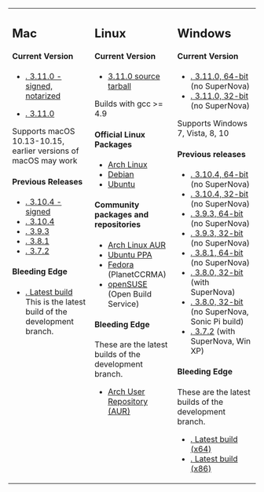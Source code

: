 <table>
    <tbody>
        <tr>
            <td width="32%" valign="top">
                <h2>
                    Mac
                </h2>
                <h4>Current Version</h4>
                <ul class="nodot">
                    <li>
                        <a href="https://github.com/supercollider/supercollider/releases/download/Version-3.11.0/SuperCollider-3.11.0-macOS-signed.zip"><i class="icon-download-alt">.</i> 3.11.0 - signed, notarized</a>
                    </li>
                </ul>
                <ul class="nodot">
                    <li>
                        <a href="https://github.com/supercollider/supercollider/releases/download/Version-3.11.0/SuperCollider-3.11.0-macOS.zip"><i class="icon-download-alt">.</i> 3.11.0</a>
                    </li>
                </ul>
                <p>Supports macOS 10.13-10.15, earlier versions of macOS may work</p>
                <h4>Previous Releases</h4>
                <ul class="nodot">
                    <li>
                        <a href="https://github.com/supercollider/supercollider/releases/download/Version-3.10.4/SuperCollider-3.10.4-macOS-signed.zip"><i class="icon-download-alt">.</i> 3.10.4 - signed</a>
                    </li>
                    <li>
                        <a href="https://github.com/supercollider/supercollider/releases/download/Version-3.10.4/SuperCollider-3.10.4-macOS.zip"><i class="icon-download-alt">.</i> 3.10.4</a>
                    </li>
                    <li>
                        <a href="https://github.com/supercollider/supercollider/releases/download/Version-3.9.3/SuperCollider-3.9.3-macOS.zip"><i class="icon-download-alt">.</i> 3.9.3</a>
                    </li>
                    <li>
                        <a href="https://github.com/supercollider/supercollider/releases/download/Version-3.8.1/SuperCollider-3.8.1-MacOS.zip"><i class="icon-download-alt">.</i> 3.8.1</a>
                    </li>
                    <li>
                        <a href="https://github.com/supercollider/supercollider/releases/download/Version-3.7.2/SuperCollider-OSX-3.7.2.zip"><i class="icon-download-alt">.</i> 3.7.2</a>
                    </li>
                </ul>
                <h4>Bleeding Edge</h4>
                <ul class="nodot">
                    <li>
                        <a href="http://supercollider.s3.amazonaws.com/builds/supercollider/supercollider/osx/develop-latest.html"><i class="icon-download-alt">.</i> Latest build</a><br />
                        This is the latest build of the development branch.
                    </li>
                </ul>
            </td>
            <td width="32%" valign="top">
                <h2>
                    Linux
                </h2>
                <h4>
                    Current Version
                </h4>
                <ul class="nodot">
                    <li>
                        <a href="https://github.com/supercollider/supercollider/releases/download/Version-3.11.0/SuperCollider-3.11.0-Source-linux.tar.bz2">3.11.0 source tarball</a>
                    </li>
                </ul>
                <p>Builds with gcc >= 4.9</p>
                <h4>
                    Official Linux Packages
                </h4>
                <ul class="nodot">
                    <li>
                        <a href="https://www.archlinux.org/packages/community/x86_64/supercollider/">Arch Linux</a>
                    </li>
                    <li>
                        <a href="https://packages.debian.org/search?suite=all&searchon=names&keywords=supercollider">Debian</a>
                    </li>
                    <li>
                        <a href="https://packages.ubuntu.com/search?keywords=supercollider&searchon=names">Ubuntu</a>
                    </li>
                </ul>
                <h4>
                    Community packages and repositories
                </h4>
                <ul>
                    <li>
                        <a href="https://aur.archlinux.org/packages/supercollider-git/">Arch Linux AUR</a>
                    </li>
                    <li>
                        <a href="http://launchpad.net/~supercollider/+archive/ppa">Ubuntu PPA</a>
                    </li>
                    <li>
                        <a href="http://ccrma.stanford.edu/planetccrma/software/">Fedora</a>
                        (PlanetCCRMA)
                    </li>
                    <li>
                        <a href="https://software.opensuse.org/package/supercollider">openSUSE</a>
                        (Open Build Service)
                    </li>
                </ul>
                <h4>Bleeding Edge</h4>
                <p>These are the latest builds of the development branch.</p>
                <ul>
                    <li>
                        <a href="https://aur.archlinux.org/packages/supercollider-git/">Arch User Repository (AUR)</a>
                    </li>
                </ul>
            </td>
            <td width="32%" valign="top">
                <h2>
                    Windows
                </h2>
                <h4>Current Version</h4>
                <ul class="nodot">
                    <li>
                        <a href="https://github.com/supercollider/supercollider/releases/download/Version-3.11.0/SuperCollider-3.11.0_Release-x64-VS-e341b49.exe"><i class="icon-download-alt">.</i> 3.11.0, 64-bit</a> (no SuperNova)<br />
                    </li>
                    <li>
                        <a href="https://github.com/supercollider/supercollider/releases/download/Version-3.11.0/SuperCollider-3.11.0_Release-x86-VS-e341b49.exe"><i class="icon-download-alt">.</i> 3.11.0, 32-bit</a> (no SuperNova)<br />
                    </li>
                </ul>
                <p>Supports Windows 7, Vista, 8, 10</p>
                <h4>Previous releases</h4>
                <ul class="nodot">
                    <li>
                        <a href="https://github.com/supercollider/supercollider/releases/download/Version-3.10.4/SuperCollider-3.10.4_Release-x64-VS-95e9507.exe"><i class="icon-download-alt">.</i> 3.10.4, 64-bit</a> (no SuperNova)<br />
                    </li>
                    <li>
                        <a href="https://github.com/supercollider/supercollider/releases/download/Version-3.10.4/SuperCollider-3.10.4_Release-x86-VS-95e9507.exe"><i class="icon-download-alt">.</i> 3.10.4, 32-bit</a> (no SuperNova)<br />
                    </li>
                    <li>
                        <a href="https://github.com/supercollider/supercollider/releases/download/Version-3.9.3/SuperCollider-3.9.3-Windows-x64-VS.exe"><i class="icon-download-alt">.</i> 3.9.3, 64-bit</a> (no SuperNova)<br />
                    </li>
                    <li>
                        <a href="https://github.com/supercollider/supercollider/releases/download/Version-3.9.3/SuperCollider-3.9.3-Windows-x86-VS.exe"><i class="icon-download-alt">.</i> 3.9.3, 32-bit</a> (no SuperNova)<br />
                    </li>
                    <li>
                        <a href="https://github.com/supercollider/supercollider/releases/download/Version-3.8.1/SuperCollider-3.8.1-Windows-x64-VS.exe"><i class="icon-download-alt">.</i> 3.8.1, 64-bit</a> (no SuperNova)<br />
                    </li>
                    <li>
                        <a href="https://github.com/supercollider/supercollider/releases/download/Version-3.8.0/SuperCollider-3.8.0_Windows_32bits_MW_SuperNova_0947edd.exe"><i class="icon-download-alt">.</i> 3.8.0, 32-bit</a> (with SuperNova)<br />
                    </li>
                    <li>
                        <a href="https://github.com/supercollider/supercollider/releases/download/Version-3.8.0/SuperCollider-3.8.0_Windows_32bits_VS_Sonic_Pi_0947edd.exe"><i class="icon-download-alt">.</i> 3.8.0, 32-bit</a> (no SuperNova, Sonic Pi build)<br />
                    </li>
                    <li>
                        <a href="https://github.com/supercollider/supercollider/releases/download/Version-3.7.2/SuperCollider-3.7.2_Release-win32-MinGW-abfba5b.exe"><i class="icon-download-alt">.</i> 3.7.2</a> (with SuperNova, Win XP)<br />
                    </li>
                </ul>
                <h4>Bleeding Edge</h4>
                <p>These are the latest builds of the development branch.</p>
                <ul class="nodot">
                    <li>
                        <a href="http://supercollider.s3.amazonaws.com/builds/supercollider/supercollider/win64/develop-latest.html"><i class="icon-download-alt">.</i> Latest build (x64)</a>
                    </li>
                    <li>
                        <a href="http://supercollider.s3.amazonaws.com/builds/supercollider/supercollider/win32/develop-latest.html"><i class="icon-download-alt">.</i> Latest build (x86)</a>
                    </li>
                </ul>
            </td>
        </tr>
    </tbody>
</table>
